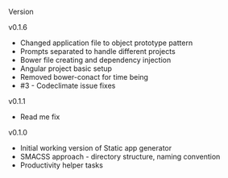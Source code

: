 Version

v0.1.6
- Changed application file to object prototype pattern
- Prompts separated to handle different projects
- Bower file creating and dependency injection
- Angular project basic setup
- Removed bower-conact for time being
- #3 - Codeclimate issue fixes

v0.1.1
- Read me fix

v0.1.0
- Initial working version of Static app generator
- SMACSS approach - directory structure, naming convention
- Productivity helper tasks
